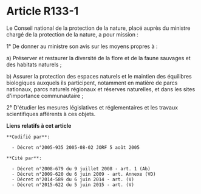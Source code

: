 # Article R133-1

Le Conseil national de la protection de la nature, placé auprès du ministre chargé de la protection de la nature, a pour
mission :

1° De donner au ministre son avis sur les moyens propres à :

a) Préserver et restaurer la diversité de la flore et de la faune sauvages et des habitats naturels ;

b) Assurer la protection des espaces naturels et le maintien des équilibres biologiques auxquels ils participent, notamment
en matière de parcs nationaux, parcs naturels régionaux et réserves naturelles, et dans les sites d'importance
communautaire ;

2° D'étudier les mesures législatives et réglementaires et les travaux scientifiques afférents à ces objets.

**Liens relatifs à cet article**

	**Codifié par**:

	  - Décret n°2005-935 2005-08-02 JORF 5 août 2005

	**Cité par**:

	  - Décret n°2008-679 du 9 juillet 2008 - art. 1 (Ab)
	  - Décret n°2009-620 du 6 juin 2009 - art. Annexe (VD)
	  - Décret n°2014-589 du 6 juin 2014 - art. (V)
	  - Décret n°2015-622 du 5 juin 2015 - art. (V)
